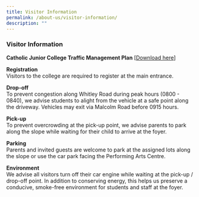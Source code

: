 ```yaml
---
title: Visitor Information
permalink: /about-us/visitor-information/
description: ""
---
```

### **Visitor Information**
**Catholic Junior College Traffic Management Plan** \[[Download here](/files/trafficmanagementplan.pdf)]

**Registration**<br>
Visitors to the college are required to register at the main entrance.

**Drop-off**<br>
To prevent congestion along Whitley Road during peak hours (0800 - 0840), we advise students to alight from the vehicle at a safe point along the driveway. Vehicles may exit via Malcolm Road before 0915 hours.

**Pick-up**<br>
To prevent overcrowding at the pick-up point, we advise parents to park along the slope while waiting for their child to arrive at the foyer.

**Parking**<br>
Parents and invited guests are welcome to park at the assigned lots along the slope or use the car park facing the Performing Arts Centre.

**Environment**<br>
We advise all visitors turn off their car engine while waiting at the pick-up / drop-off point. In addition to conserving energy, this helps us preserve a conducive, smoke-free environment for students and staff at the foyer.